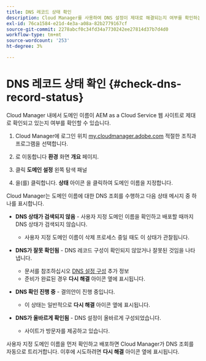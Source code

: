 ```yaml
---
title: DNS 레코드 상태 확인
description: Cloud Manager를 사용하여 DNS 설정이 제대로 해결되는지 여부를 확인하는 방법을 알아봅니다.
exl-id: 76ca1584-e21d-4e3a-a08a-82b2779167cf
source-git-commit: 2278abcf0c34fd34a7730242ee27814d37b7d4d0
workflow-type: tm+mt
source-wordcount: '253'
ht-degree: 3%

---
```


# DNS 레코드 상태 확인 {#check-dns-record-status}

Cloud Manager 내에서 도메인 이름이 AEM as a Cloud Service 웹 사이트로 제대로 확인되고 있는지 여부를 확인할 수 있습니다.

1. Cloud Manager에 로그인 위치 [my.cloudmanager.adobe.com](https://my.cloudmanager.adobe.com/) 적절한 조직과 프로그램을 선택합니다.

1. 로 이동합니다 **환경** 화면 **개요** 페이지.

1. 클릭 **도메인 설정** 왼쪽 탐색 패널

1. 을(를) 클릭합니다. **상태** 아이콘 을 클릭하여 도메인 이름을 지정합니다.

Cloud Manager는 도메인 이름에 대한 DNS 조회를 수행하고 다음 상태 메시지 중 하나를 표시합니다.

* **DNS 상태가 검색되지 않음** - 사용자 지정 도메인 이름을 확인하고 배포할 때까지 DNS 상태가 검색되지 않습니다.

   * 사용자 지정 도메인 이름이 삭제 프로세스 중일 때도 이 상태가 관찰됩니다.

* **DNS가 잘못 확인됨** - DNS 레코드 구성이 확인되지 않았거나 잘못된 것임을 나타냅니다.

   * 문서를 참조하십시오 [DNS 설정 구성](/help/implementing/cloud-manager/custom-domain-names/configure-dns-settings.md) 추가 정보
   * 준비가 완료된 경우 **다시 해결** 아이콘 옆에 표시됩니다.

* **DNS 확인 진행 중** - 결의안이 진행 중입니다.

   * 이 상태는 일반적으로 **다시 해결** 아이콘 옆에 표시됩니다.

* **DNS가 올바르게 확인됨** - DNS 설정이 올바르게 구성되었습니다.

   * 사이트가 방문자를 제공하고 있습니다.

사용자 지정 도메인 이름을 먼저 확인하고 배포하면 Cloud Manager가 DNS 조회를 자동으로 트리거합니다. 이후에 시도하려면 **다시 해결** 아이콘 옆에 표시됩니다.

